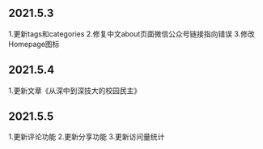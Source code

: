 ## 2021.5.3

1.更新tags和categories
2.修复中文about页面微信公众号链接指向错误
3.修改Homepage图标

## 2021.5.4

1.更新文章《从深中到深技大的校园民主》
<!--push-->

## 2021.5.5
1.更新评论功能
2.更新分享功能
3.更新访问量统计



